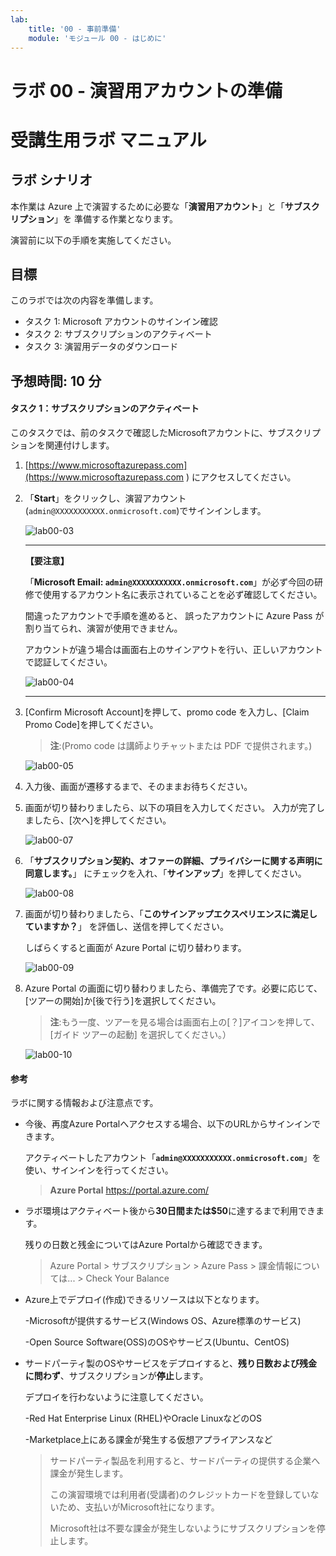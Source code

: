 ```yaml
---
lab:
    title: '00 - 事前準備'
    module: 'モジュール 00 - はじめに'
---
```


# ラボ 00 - 演習用アカウントの準備

# 受講生用ラボ マニュアル

## ラボ シナリオ

本作業は Azure 上で演習するために必要な「**演習用アカウント**」と「**サブスクリプション**」を 準備する作業となります。

演習前に以下の手順を実施してください。

## 目標

このラボでは次の内容を準備します。

+ タスク 1: Microsoft アカウントのサインイン確認
+ タスク 2: サブスクリプションのアクティベート
+ タスク 3: 演習用データのダウンロード

## 予想時間: 10 分



#### タスク 1：サブスクリプションのアクティベート

このタスクでは、前のタスクで確認したMicrosoftアカウントに、サブスクリプションを関連付けします。

1. [https://www.microsoftazurepass.com](https://www.microsoftazurepass.com ) にアクセスしてください。

1. 「**Start**」をクリックし、演習アカウント(`admin@XXXXXXXXXXX.onmicrosoft.com`)でサインインします。

    ![lab00-03](./media/lab00-03.png)

    ------

    **【要注意】**

    「**Microsoft Email: `admin@XXXXXXXXXXX.onmicrosoft.com`**」が必ず今回の研修で使用するアカウント名に表示されていることを必ず確認してください。

    間違ったアカウントで手順を進めると、 誤ったアカウントに Azure Pass が割り当てられ、演習が使用できません。 

    アカウントが違う場合は画面右上のサインアウトを行い、正しいアカウントで認証してください。

    ![lab00-04](./media/lab00-04.png)

    ------

    

1. [Confirm Microsoft Account]を押して、promo code を入力し、[Claim Promo Code]を押してください。

    > **注**:(Promo code は講師よりチャットまたは PDF で提供されます。)

    ![lab00-05](./media/lab00-05.png)

1. 入力後、画面が遷移するまで、そのままお待ちください。

1. 画面が切り替わりましたら、以下の項目を入力してください。 入力が完了しましたら、[次へ]を押してください。

    ![lab00-07](./media/lab00-07.png)

1. 「**サブスクリプション契約、オファーの詳細、プライバシーに関する声明に同意します。**」 にチェックを入れ、「**サインアップ**」を押してください。

    ![lab00-08](./media/lab00-08.png)

1. 画面が切り替わりましたら、「**このサインアップエクスペリエンスに満足していますか？**」 を評価し、送信を押してください。

    しばらくすると画面が Azure Portal に切り替わります。

    ![lab00-09](./media/lab00-09.png)

1. Azure Portal の画面に切り替わりましたら、準備完了です。必要に応じて、[ツアーの開始]か[後で行う]を選択してください。

    > **注**:もう一度、ツアーを見る場合は画面右上の[？]アイコンを押して、[ガイド ツアーの起動] を選択してください。）
    
    ![lab00-10](./media/lab00-10.png)
    
    



#### 参考

ラボに関する情報および注意点です。

- 今後、再度Azure Portalへアクセスする場合、以下のURLからサインインできます。

  アクティベートしたアカウント「**`admin@XXXXXXXXXXX.onmicrosoft.com`**」を使い、サインインを行ってください。

  > **Azure Portal** https://portal.azure.com/

- ラボ環境はアクティベート後から**30日間または$50**に達するまで利用できます。

  残りの日数と残金についてはAzure Portalから確認できます。

  > Azure Portal > サブスクリプション > Azure Pass >  課金情報については... > Check Your Balance

- Azure上でデプロイ(作成)できるリソースは以下となります。

  -Microsoftが提供するサービス(Windows OS、Azure標準のサービス)

  -Open Source Software(OSS)のOSやサービス(Ubuntu、CentOS)

- サードパーティ製のOSやサービスをデプロイすると、**残り日数および残金に問わず**、サブスクリプションが**停止**します。

  デプロイを行わないように注意してください。

   -Red Hat Enterprise Linux (RHEL)やOracle LinuxなどのOS

   -Marketplace上にある課金が発生する仮想アプライアンスなど

  > サードパーティ製品を利用すると、サードパーティの提供する企業へ課金が発生します。
  >
  > この演習環境では利用者(受講者)のクレジットカードを登録していないため、支払いがMicrosoft社になります。
  >
  > Microsoft社は不要な課金が発生しないようにサブスクリプションを停止します。
